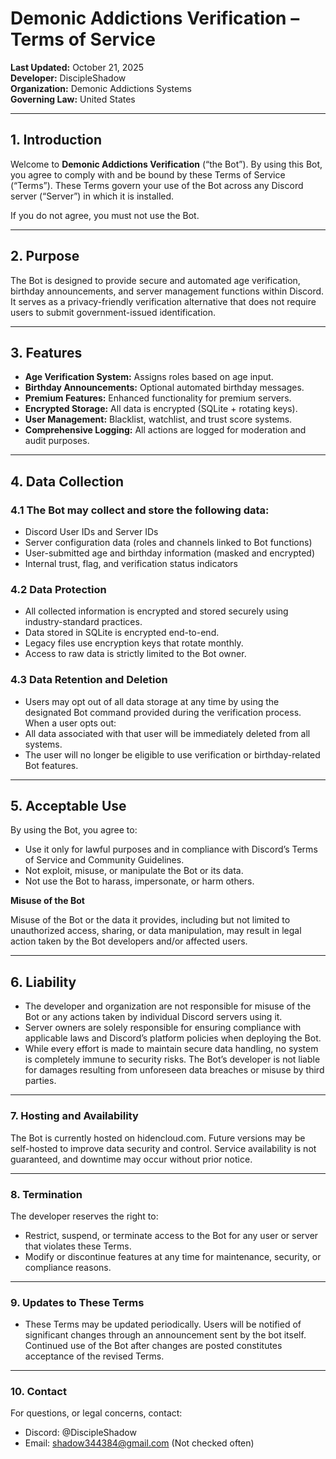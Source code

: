# Demonic Addictions Verification – Terms of Service

**Last Updated:** October 21, 2025  
**Developer:** DiscipleShadow  
**Organization:** Demonic Addictions Systems  
**Governing Law:** United States  

---

## 1. Introduction
Welcome to **Demonic Addictions Verification** (“the Bot”). By using this Bot, you agree to comply with and be bound by these Terms of Service (“Terms”). These Terms govern your use of the Bot across any Discord server (“Server”) in which it is installed.

If you do not agree, you must not use the Bot.

---

## 2. Purpose
The Bot is designed to provide secure and automated age verification, birthday announcements, and server management functions within Discord. It serves as a privacy-friendly verification alternative that does not require users to submit government-issued identification.

---

## 3. Features
- **Age Verification System:** Assigns roles based on age input.  
- **Birthday Announcements:** Optional automated birthday messages.  
- **Premium Features:** Enhanced functionality for premium servers.  
- **Encrypted Storage:** All data is encrypted (SQLite + rotating keys).  
- **User Management:** Blacklist, watchlist, and trust score systems.  
- **Comprehensive Logging:** All actions are logged for moderation and audit purposes.

---

## 4. Data Collection
### 4.1 The Bot may collect and store the following data:
- Discord User IDs and Server IDs
- Server configuration data (roles and channels linked to Bot functions)
- User-submitted age and birthday information (masked and encrypted)
- Internal trust, flag, and verification status indicators

### 4.2 Data Protection
- All collected information is encrypted and stored securely using industry-standard practices.
- Data stored in SQLite is encrypted end-to-end.
- Legacy files use encryption keys that rotate monthly.
- Access to raw data is strictly limited to the Bot owner.

### 4.3 Data Retention and Deletion
- Users may opt out of all data storage at any time by using the designated Bot command provided during the verification process. When a user opts out:
- All data associated with that user will be immediately deleted from all systems.
- The user will no longer be eligible to use verification or birthday-related Bot features.

---

## 5. Acceptable Use

By using the Bot, you agree to:
- Use it only for lawful purposes and in compliance with Discord’s Terms of Service and Community Guidelines.
- Not exploit, misuse, or manipulate the Bot or its data.
- Not use the Bot to harass, impersonate, or harm others.

**Misuse of the Bot**

Misuse of the Bot or the data it provides, including but not limited to unauthorized access, sharing, or data manipulation, may result in legal action taken by the Bot developers and/or affected users.

---

## 6. Liability

- The developer and organization are not responsible for misuse of the Bot or any actions taken by individual Discord servers using it.
- Server owners are solely responsible for ensuring compliance with applicable laws and Discord’s platform policies when deploying the Bot.
- While every effort is made to maintain secure data handling, no system is completely immune to security risks. The Bot’s developer is not liable for damages resulting from unforeseen data breaches or misuse by third parties.

---

### 7. Hosting and Availability

The Bot is currently hosted on hidencloud.com. Future versions may be self-hosted to improve data security and control. Service availability is not guaranteed, and downtime may occur without prior notice.

---

### 8. Termination

The developer reserves the right to:
- Restrict, suspend, or terminate access to the Bot for any user or server that violates these Terms.
- Modify or discontinue features at any time for maintenance, security, or compliance reasons.

---

### 9. Updates to These Terms
- These Terms may be updated periodically. Users will be notified of significant changes through an announcement sent by the bot itself. Continued use of the Bot after changes are posted constitutes acceptance of the revised Terms.

---

### 10. Contact

For questions, or legal concerns, contact:
- Discord: @DiscipleShadow
- Email: shadow344384@gmail.com (Not checked often)
